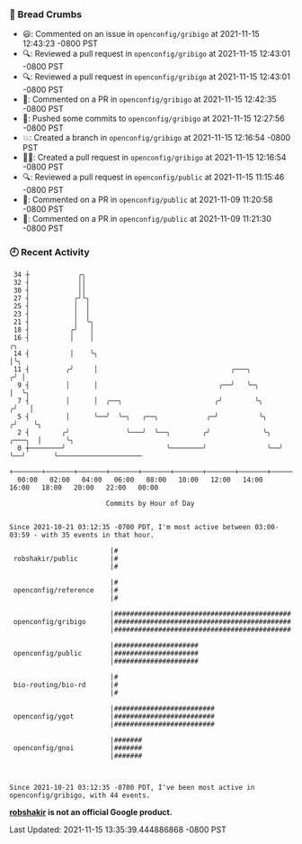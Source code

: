 ### 🍞 Bread Crumbs

 * 😃: Commented on an issue in `openconfig/gribigo` at 2021-11-15 12:43:23 -0800 PST
 * 🔍: Reviewed a pull request in  `openconfig/gribigo` at 2021-11-15 12:43:01 -0800 PST
 * 🔍: Reviewed a pull request in  `openconfig/gribigo` at 2021-11-15 12:43:01 -0800 PST
 * 💬: Commented on a PR in  `openconfig/gribigo` at 2021-11-15 12:42:35 -0800 PST
 * 🚢: Pushed some commits to `openconfig/gribigo` at 2021-11-15 12:27:56 -0800 PST
 * 💥: Created a branch in `openconfig/gribigo` at 2021-11-15 12:16:54 -0800 PST
 * ✍🏼: Created a pull request in `openconfig/gribigo` at 2021-11-15 12:16:54 -0800 PST
 * 🔍: Reviewed a pull request in  `openconfig/public` at 2021-11-15 11:15:46 -0800 PST
 * 💬: Commented on a PR in  `openconfig/public` at 2021-11-09 11:20:58 -0800 PST
 * 💬: Commented on a PR in  `openconfig/public` at 2021-11-09 11:21:30 -0800 PST

### 🕘 Recent Activity
```
 34 ┼            ╭╮
 32 ┤            ││
 30 ┤            ││
 27 ┤           ╭╯╰╮
 25 ┤           │  │
 23 ┤           │  │
 21 ┤           │  ╰╮
 18 ┤          ╭╯   │
 16 ┤          │    │                                                        ╭╮
 14 ┤          │    ╰╮                                                       │╰╮
 11 ┤         ╭╯     │                                 ╭───╮                ╭╯ │
  9 ┤         │      │                              ╭──╯   ╰─╮              │  ╰╮
  7 ┤         │      │  ╭──╮                       ╭╯        ╰╮            ╭╯   │
  5 ┤         │      ╰──╯  ╰─╮   ╭──╮            ╭─╯          ╰╮          ╭╯    ╰╮
  2 ┤        ╭╯              ╰───╯  ╰──╮        ╭╯             ╰╮  ╭───╮  │      ╰╮
  0 ┼────────╯                         ╰────────╯               ╰──╯   ╰──╯       ╰─────────────────────
    +───────+───────+───────+───────+───────+───────+───────+───────+───────+───────+───────+───────+────
  00:00   02:00   04:00   06:00   08:00   10:00   12:00   14:00   16:00   18:00   20:00   22:00   00:00   

						Commits by Hour of Day


Since 2021-10-21 03:12:35 -0700 PDT, I'm most active between 03:00-03:59 - with 35 events in that hour.

```



```
                         |#
 robshakir/public        |#
                         |#

                         |#
 openconfig/reference    |#
                         |#

                         |############################################
 openconfig/gribigo      |############################################
                         |############################################

                         |#####################
 openconfig/public       |#####################
                         |#####################

                         |#
 bio-routing/bio-rd      |#
                         |#

                         |#########################
 openconfig/ygot         |#########################
                         |#########################

                         |#######
 openconfig/gnoi         |#######
                         |#######



Since 2021-10-21 03:12:35 -0700 PDT, I've been most active in openconfig/gribigo, with 44 events.

```
**[robshakir](mailto:robjs@google.com) is not an official Google product.**  


Last Updated: 2021-11-15 13:35:39.444886868 -0800 PST
